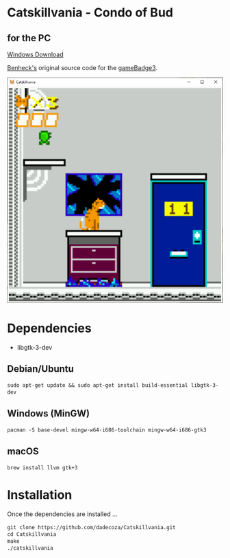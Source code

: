 # Catskillvania - Condo of Bud
## for the PC

 [Windows Download](https://github.com/dadecoza/Catskillvania/releases/download/third/catskill_win64_202404093.zip)

 [Benheck's](https://github.com/benheck) original source code for the [gameBadge3](https://github.com/benheck/gamebadge3).

![Screenshot](https://raw.githubusercontent.com/dadecoza/Catskillvania/main/UI/Screenshot.png)

# Dependencies
* libgtk-3-dev

## Debian/Ubuntu
```
sudo apt-get update && sudo apt-get install build-essential libgtk-3-dev
```

## Windows (MinGW)
```
pacman -S base-devel mingw-w64-i686-toolchain mingw-w64-i686-gtk3 
```

## macOS
```
brew install llvm gtk+3
```

# Installation
Once the dependencies are installed ...
```
git clone https://github.com/dadecoza/Catskillvania.git
cd Catskillvania
make
./catskillvania
```
